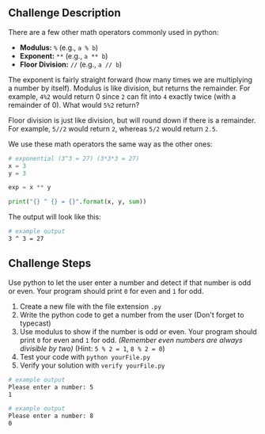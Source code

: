 ## Challenge Description
There are a few other math operators commonly used in python:

- **Modulus:** `%` (e.g., `a % b`)
- **Exponent:** `**` (e.g., `a ** b`)
- **Floor Division:** `//` (e.g., `a // b`)

The exponent is fairly straight forward (how many times we are multiplying a number by itself). 
Modulus is like division, but returns the remainder. 
For example, `4%2` would return 0 since `2` can fit into `4` exactly twice (with a remainder of 0). 
What would `5%2` return? 

Floor division is just like division, but will round down if there is a remainder. 
For example, `5//2` would return `2`, whereas `5/2` would return `2.5`. 

We use these math operators the same way as the other ones: 
```python
# exponential (3^3 = 27) (3*3*3 = 27)
x = 3
y = 3

exp = x ** y

print("{} ^ {} = {}".format(x, y, sum))
```

The output will look like this:
```bash
# example output
3 ^ 3 = 27
```

## Challenge Steps
Use python to let the user enter a number and detect if that number is odd or even. Your program should print `0` for even and `1` for odd.

1. Create a new file with the file extension `.py`
2. Write the python code to get a number from the user (Don't forget to typecast)
3. Use modulus to show if the number is odd or even. Your program should print `0` for even and `1` for odd. *(Remember even numbers are always divisible by two)*
    (Hint: `5 % 2 = 1`, `8 % 2 = 0`)
4. Test your code with `python yourFile.py`
5. Verify your solution with `verify yourFile.py`
```bash
# example output
Please enter a number: 5
1
```

```bash
# example output
Please enter a number: 8
0
```
